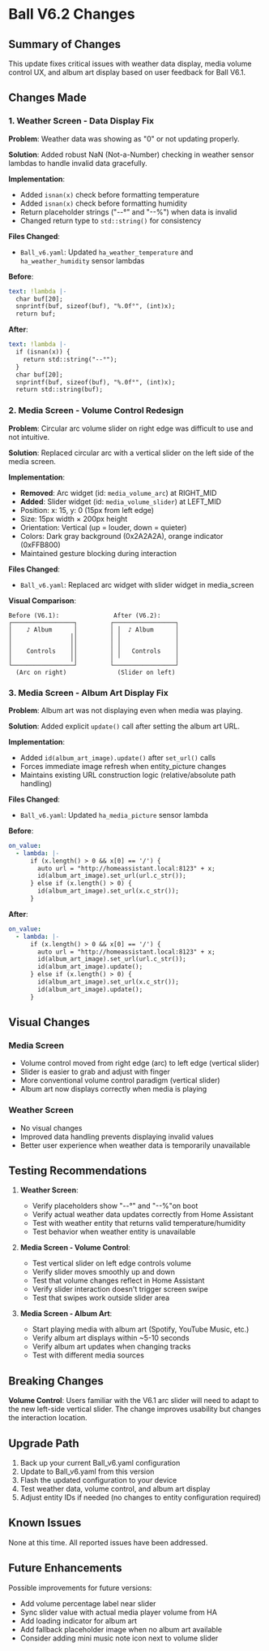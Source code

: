 # Ball V6.2 Changes

## Summary of Changes

This update fixes critical issues with weather data display, media volume control UX, and album art display based on user feedback for Ball V6.1.

## Changes Made

### 1. Weather Screen - Data Display Fix
**Problem**: Weather data was showing as "0" or not updating properly.

**Solution**: Added robust NaN (Not-a-Number) checking in weather sensor lambdas to handle invalid data gracefully.

**Implementation**:
- Added `isnan(x)` check before formatting temperature
- Added `isnan(x)` check before formatting humidity
- Return placeholder strings ("--°" and "--%") when data is invalid
- Changed return type to `std::string()` for consistency

**Files Changed**:
- `Ball_v6.yaml`: Updated `ha_weather_temperature` and `ha_weather_humidity` sensor lambdas

**Before**:
```yaml
text: !lambda |-
  char buf[20];
  snprintf(buf, sizeof(buf), "%.0f°", (int)x);
  return buf;
```

**After**:
```yaml
text: !lambda |-
  if (isnan(x)) {
    return std::string("--°");
  }
  char buf[20];
  snprintf(buf, sizeof(buf), "%.0f°", (int)x);
  return std::string(buf);
```

### 2. Media Screen - Volume Control Redesign
**Problem**: Circular arc volume slider on right edge was difficult to use and not intuitive.

**Solution**: Replaced circular arc with a vertical slider on the left side of the media screen.

**Implementation**:
- **Removed**: Arc widget (id: `media_volume_arc`) at RIGHT_MID
- **Added**: Slider widget (id: `media_volume_slider`) at LEFT_MID
- Position: x: 15, y: 0 (15px from left edge)
- Size: 15px width × 200px height
- Orientation: Vertical (up = louder, down = quieter)
- Colors: Dark gray background (0x2A2A2A), orange indicator (0xFFB800)
- Maintained gesture blocking during interaction

**Files Changed**:
- `Ball_v6.yaml`: Replaced arc widget with slider widget in media_screen

**Visual Comparison**:
```
Before (V6.1):               After (V6.2):
┌─────────────────┐         ┌─────────────────┐
│    ♪ Album      │         │ │  ♪ Album      │
│                ││         │ │               │
│                ││         │ │               │
│    Controls    ││         │ │   Controls    │
│                ││         │ ╵               │
└─────────────────┘         └─────────────────┘
  (Arc on right)              (Slider on left)
```

### 3. Media Screen - Album Art Display Fix
**Problem**: Album art was not displaying even when media was playing.

**Solution**: Added explicit `update()` call after setting the album art URL.

**Implementation**:
- Added `id(album_art_image).update()` after `set_url()` calls
- Forces immediate image refresh when entity_picture changes
- Maintains existing URL construction logic (relative/absolute path handling)

**Files Changed**:
- `Ball_v6.yaml`: Updated `ha_media_picture` sensor lambda

**Before**:
```yaml
on_value:
  - lambda: |-
      if (x.length() > 0 && x[0] == '/') {
        auto url = "http://homeassistant.local:8123" + x;
        id(album_art_image).set_url(url.c_str());
      } else if (x.length() > 0) {
        id(album_art_image).set_url(x.c_str());
      }
```

**After**:
```yaml
on_value:
  - lambda: |-
      if (x.length() > 0 && x[0] == '/') {
        auto url = "http://homeassistant.local:8123" + x;
        id(album_art_image).set_url(url.c_str());
        id(album_art_image).update();
      } else if (x.length() > 0) {
        id(album_art_image).set_url(x.c_str());
        id(album_art_image).update();
      }
```

## Visual Changes

### Media Screen
- Volume control moved from right edge (arc) to left edge (vertical slider)
- Slider is easier to grab and adjust with finger
- More conventional volume control paradigm (vertical slider)
- Album art now displays correctly when media is playing

### Weather Screen
- No visual changes
- Improved data handling prevents displaying invalid values
- Better user experience when weather data is temporarily unavailable

## Testing Recommendations

1. **Weather Screen**: 
   - Verify placeholders show "--°" and "--%"on boot
   - Verify actual weather data updates correctly from Home Assistant
   - Test with weather entity that returns valid temperature/humidity
   - Test behavior when weather entity is unavailable

2. **Media Screen - Volume Control**:
   - Test vertical slider on left edge controls volume
   - Verify slider moves smoothly up and down
   - Test that volume changes reflect in Home Assistant
   - Verify slider interaction doesn't trigger screen swipe
   - Test that swipes work outside slider area

3. **Media Screen - Album Art**:
   - Start playing media with album art (Spotify, YouTube Music, etc.)
   - Verify album art displays within ~5-10 seconds
   - Verify album art updates when changing tracks
   - Test with different media sources

## Breaking Changes

**Volume Control**: Users familiar with the V6.1 arc slider will need to adapt to the new left-side vertical slider. The change improves usability but changes the interaction location.

## Upgrade Path

1. Back up your current Ball_v6.yaml configuration
2. Update to Ball_v6.yaml from this version
3. Flash the updated configuration to your device
4. Test weather data, volume control, and album art display
5. Adjust entity IDs if needed (no changes to entity configuration required)

## Known Issues

None at this time. All reported issues have been addressed.

## Future Enhancements

Possible improvements for future versions:
- Add volume percentage label near slider
- Sync slider value with actual media player volume from HA
- Add loading indicator for album art
- Add fallback placeholder image when no album art available
- Consider adding mini music note icon next to volume slider
